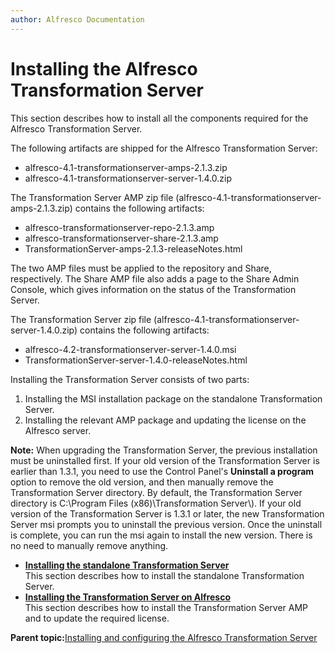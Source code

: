 ```yaml
---
author: Alfresco Documentation
---
```


# Installing the Alfresco Transformation Server

This section describes how to install all the components required for the Alfresco Transformation Server.

The following artifacts are shipped for the Alfresco Transformation Server:

-   alfresco-4.1-transformationserver-amps-2.1.3.zip
-   alfresco-4.1-transformationserver-server-1.4.0.zip

The Transformation Server AMP zip file \(alfresco-4.1-transformationserver-amps-2.1.3.zip\) contains the following artifacts:

-   alfresco-transformationserver-repo-2.1.3.amp
-   alfresco-transformationserver-share-2.1.3.amp
-   TransformationServer-amps-2.1.3-releaseNotes.html

The two AMP files must be applied to the repository and Share, respectively. The Share AMP file also adds a page to the Share Admin Console, which gives information on the status of the Transformation Server.

The Transformation Server zip file \(alfresco-4.1-transformationserver-server-1.4.0.zip\) contains the following artifacts:

-   alfresco-4.2-transformationserver-server-1.4.0.msi
-   TransformationServer-server-1.4.0-releaseNotes.html

Installing the Transformation Server consists of two parts:

1.  Installing the MSI installation package on the standalone Transformation Server.
2.  Installing the relevant AMP package and updating the license on the Alfresco server.

**Note:** When upgrading the Transformation Server, the previous installation must be uninstalled first. If your old version of the Transformation Server is earlier than 1.3.1, you need to use the Control Panel's **Uninstall a program** option to remove the old version, and then manually remove the Transformation Server directory. By default, the Transformation Server directory is C:\\Program Files \(x86\)\\Transformation Server\\\). If your old version of the Transformation Server is 1.3.1 or later, the new Transformation Server msi prompts you to uninstall the previous version. Once the uninstall is complete, you can run the msi again to install the new version. There is no need to manually remove anything. 



-   **[Installing the standalone Transformation Server](../tasks/transerv-standalone-installing.md)**  
This section describes how to install the standalone Transformation Server.
-   **[Installing the Transformation Server on Alfresco](../tasks/transerv-installing-amps.md)**  
This section describes how to install the Transformation Server AMP and to update the required license.

**Parent topic:**[Installing and configuring the Alfresco Transformation Server](../concepts/transerv-intro.md)

